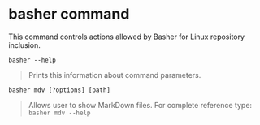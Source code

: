 # basher command

This command controls actions allowed by Basher for Linux repository inclusion.

`basher --help`

> Prints this information about command parameters.

`basher mdv [?options] [path]`

> Allows user to show MarkDown files. For complete reference type: `basher mdv --help`